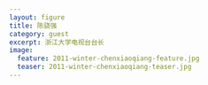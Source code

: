```yaml
---
layout: figure
title: 陈骁强
category: guest
excerpt: 浙江大学电视台台长 
image:
  feature: 2011-winter-chenxiaoqiang-feature.jpg
  teaser: 2011-winter-chenxiaoqiang-teaser.jpg
---
```


